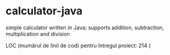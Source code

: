 # calculator-java
simple calculator written in Java; supports addition, subtraction, multiplication and division

LOC (mumărul de linii de cod) pentru întregul proiect: 214 (
